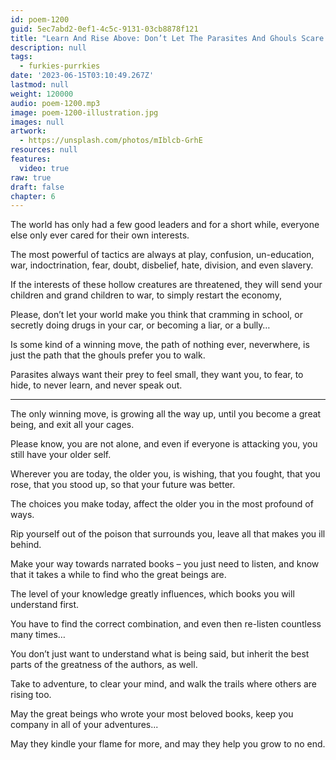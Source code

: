 ```yaml
---
id: poem-1200
guid: 5ec7abd2-0ef1-4c5c-9131-03cb8878f121
title: "Learn And Rise Above: Don’t Let The Parasites And Ghouls Scare You"
description: null
tags:
  - furkies-purrkies
date: '2023-06-15T03:10:49.267Z'
lastmod: null
weight: 120000
audio: poem-1200.mp3
image: poem-1200-illustration.jpg
images: null
artwork:
  - https://unsplash.com/photos/mIblcb-GrhE
resources: null
features:
  video: true
raw: true
draft: false
chapter: 6
---
```



The world has only had a few good leaders and for a short while,
everyone else only ever cared for their own interests.

The most powerful of tactics are always at play, confusion, un-education,
war, indoctrination, fear, doubt, disbelief, hate, division, and even slavery.

If the interests of these hollow creatures are threatened,
they will send your children and grand children to war, to simply restart the economy,

Please, don’t let your world make you think that cramming in school,
or secretly doing drugs in your car, or becoming a liar, or a bully…

Is some kind of a winning move, the path of nothing ever, neverwhere,
is just the path that the ghouls prefer you to walk.

Parasites always want their prey to feel small,
they want you, to fear, to hide, to never learn, and never speak out.

---

The only winning move, is growing all the way up,
until you become a great being, and exit all your cages.

Please know, you are not alone, and even if everyone is attacking you,
you still have your older self.

Wherever you are today, the older you, is wishing,
that you fought, that you rose, that you stood up, so that your future was better.

The choices you make today,
affect the older you in the most profound of ways.

Rip yourself out of the poison that surrounds you,
leave all that makes you ill behind.

Make your way towards narrated books – you just need to listen,
and know that it takes a while to find who the great beings are.

The level of your knowledge greatly influences,
which books you will understand first.

You have to find the correct combination,
and even then re-listen countless many times…

You don’t just want to understand what is being said,
but inherit the best parts of the greatness of the authors, as well.

Take to adventure, to clear your mind,
and walk the trails where others are rising too.

May the great beings who wrote your most beloved books,
keep you company in all of your adventures...

May they kindle your flame for more,
and may they help you grow to no end.
